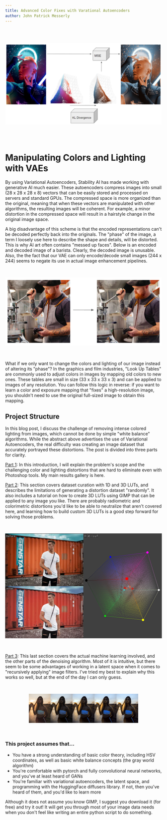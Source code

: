 ```yaml
---
title: Advanced Color Fixes with Varational Autoencoders
author: John Patrick Messerly 
---
```


<br>
<br>  


![cie_scatter](diagrams/model2.png)

<br>
<br>


# Manipulating Colors and Lighting with VAEs

By using Variational Autoencoders, Stability AI has made working with generative AI much easier. These autoencoders compress images into small (28 x 28 x 28 x 8) vectors that can be easily stored and processed on servers and standard GPUs. The compressed space is more organized than the original, meaning that when these vectors are manipulated with other algorithms, the resulting images will be coherent. For example, a minor distortion in the compressed space will result in a hairstyle change in the original image space.

A big disadvantage of this scheme is that the encoded representations can't be decoded perfectly back into the originals. The "phase" of the image, a term I loosely use here to describe the shape and details, will be distorted. This is why AI art often contains "messed up faces". Below is an encoded and decoded image of a barista. Clearly, the decoded image is unusable. Also, the the fact that our VAE can only encode/decode small images (244 x 244) seems to negate its use in actual image enhancement pipelines.

<br>

![barista](diagrams/barista.png)

<br>

What if we only want to change the colors and lighting of our image instead of altering its "phase"? In the graphics and film industries, "Look Up Tables" are commonly used to adjust colors in images by mapping old colors to new ones. These tables are small in size (33 x 33 x 33 x 3) and can be applied to images of any resolution. You can follow this logic in reverse: if you want to learn a color and exposure mapping that "fixes" a high-resolution image, you shouldn't need to use the original full-sized image to obtain this mapping.                                    
     
     
## Project Structure

In this blog post, I discuss the challenge of removing intense colored lighting from images, which cannot be done by simple "white balance" algorithms. While the abstract above advertises the use of Variational Autoencoders, the real difficulty was creating an image dataset that accurately portrayed these distortions. The post is divided into three parts for clarity.

[Part 1](https://messy-bytes.github.io/Advanced-ML-Color-Fixes/2023/04/29/P1.html): In this introduction, I will explain the problem's scope and the challenging color and lighting distortions that are hard to eliminate even with Photoshop tools. My main results gallery is here.


[Part 2](https://messy-bytes.github.io/Advanced-ML-Color-Fixes/2023/05/03/P2.html): This section covers dataset curation with 1D and 3D LUTs, and describes the limitations of generating a distortion dataset "randomly". It also includes a tutorial on how to create 3D LUTs using GIMP that can be applied to any image you like. There are probably radiometric and colorimetric distortions you'd like to be able to neutralize that aren't covered here, and learning how to build custom 3D LUTs is a good step forward for solving those problems.

<br>

 ![3DLUT](diagrams/3dlut.png)

<br>

[Part 3](https://messy-bytes.github.io/Advanced-ML-Color-Fixes/2023/05/05/P3.html): This last section covers the actual machine learning involved, and the other parts of the denoising algorithm. Most of it is intuitive, but there seem to be some advantages of working in a latent space when it comes to "recursively applying" image filters. I've tried my best to explain why this works so well, but at the end of the day I can only guess.

<br>
<p align="center">
  <img src="diagrams/recursive.png" width=70% height=70%/>
</p>
<br>
     
### This project assumes that...

*   You have a strong understanding of basic color theory, including HSV coordinates, as well as basic white balance concepts (the gray world algorithm)
*   You're comfortable with pytorch and fully convolutional neural networks, and you've at least heard of GANs 
*   You're familiar with variational autoencoders, the latent space, and programming with the HuggingFace diffusers library. If not, then you've heard of them, and you'd like to learn more

Although it does not assume you know GIMP, I suggest you download it (for free) and try it out! It will get you through most of your image data needs when you don't feel like writing an entire python script to do something.
     
     





